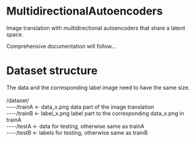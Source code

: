 # MultidirectionalAutoencoders
Image translation with multidirectional autoencoders that share a latent space.

Comprehensive documentation will follow...

# Dataset structure
The data and the corresponding label image need to have the same size.
<br/><br/>
/dataset/<br/>
----/trainA <- data_x.png data part of the image translation<br/>
----/trainB <- label_x.png label part to the corresponding data_x.png in trainA<br/>
----/testA <- data for testing, otherwise same as trainA<br/>
----/testB <- labels for testing, otherwise same as trainB<br/>
